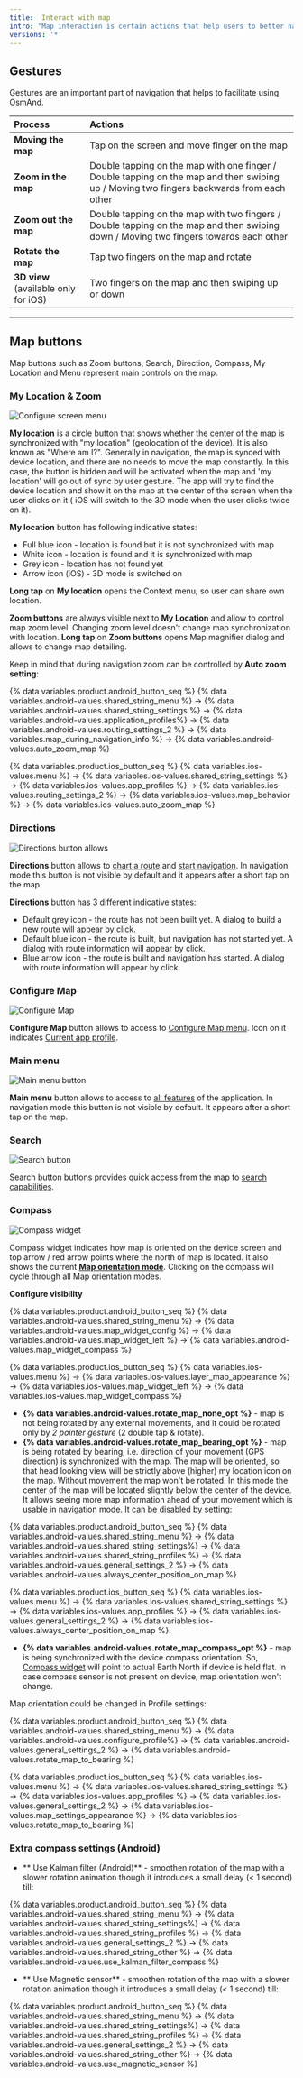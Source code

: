 ```yaml
---
title:  Interact with map
intro: "Map interaction is certain actions that help users to better navigate the map. Gestures as zoom in and zoom out, map buttons, contribute to faster move on the main interface."
versions: '*'
---
```


## Gestures

Gestures are an important part of navigation that helps to facilitate using OsmAnd.

|Process |Actions|
|:------------|:---------------|
|**Moving the map**|Tap on the screen and move finger on the map|
|**Zoom in the map**|Double tapping on the map with one finger / Double tapping on the map and then swiping up / Moving two fingers backwards from each other| 
|**Zoom out the map**|Double tapping on the map with two fingers / Double tapping on the map and then swiping down / Moving two fingers towards each other|
|**Rotate the map**|Tap two fingers on the map and rotate|
|**3D view** (available only for iOS)|Two fingers on the map and then swiping up or down|
---

## Map buttons

Map buttons such as Zoom buttons, Search, Direction, Compass, My Location and Menu represent main controls on the map.

### My Location & Zoom

![Configure screen menu](/assets/images/widgets/location_zoom_buttons.png)

**My location** is a circle button that shows whether the center of the map is synchronized with "my location" (geolocation of the device). It is also known as "Where am I?". Generally in navigation, the map is synced with device location, and there are no needs to move the map constantly. In this case, the button is hidden and will be activated when the map and 'my location' will go out of sync by user gesture. The app will try to find the device location and show it on the map at the center of the screen when the user clicks on it ( iOS will switch to the 3D mode when the user clicks twice on it).

**My location** button has following indicative states:
- Full blue icon - location is found but it is not synchronized with map
- White icon - location is found and it is synchronized with map
- Grey icon - location has not found yet
- Arrow icon (iOS) - 3D mode is switched on

**Long tap** on **My location** opens the Context menu, so user can share own location.

**Zoom buttons** are always visible next to **My Location** and allow to control map zoom level. Changing zoom level doesn't change map synchronization with location. **Long tap** on **Zoom buttons** opens Map magnifier dialog and allows to change map detailing.

Keep in mind that during navigation zoom can be controlled by **Auto zoom setting**:

{% data variables.product.android_button_seq %} {% data variables.android-values.shared_string_menu %} → {% data variables.android-values.shared_string_settings %} → {% data variables.android-values.application_profiles%} → {% data variables.android-values.routing_settings_2 %} → {% data variables.map_during_navigation_info %} → {% data variables.android-values.auto_zoom_map %}  

{% data variables.product.ios_button_seq %} {% data variables.ios-values.menu %} → {% data variables.ios-values.shared_string_settings %} → {% data variables.ios-values.app_profiles %} → {% data variables.ios-values.routing_settings_2 %} → {% data variables.ios-values.map_behavior %} → {% data variables.ios-values.auto_zoom_map %}

### Directions

![Directions button allows](/assets/images/widgets/directions_button_allows.png)

**Directions** button allows to [chart a route](/osmand/navigation) and [start navigation](/osmand/navigation). In navigation mode this button is not visible by default and it appears after a short tap on the map.

**Directions** button has 3 different indicative states:
- Default grey icon - the route has not been built yet. A dialog to build a new route will appear by click.
- Default blue icon - the route is built, but navigation has not started yet. A dialog with route information will appear by click.
- Blue arrow icon - the route is built and navigation has started. A dialog with route information will appear by click.

### Configure Map

![Configure Map](/assets/images/widgets/configure_map.png)

**Configure Map** button allows to access to [Configure Map menu](/osmand/map/configure-map-menu). Icon on it indicates [Current app profile](/osmand/start-with/profiles).

### Main menu

![Main menu button](/assets/images/widgets/main_menu_button.png)

**Main menu** button allows to access to [all features](/osmand/main-menu) of the application. In navigation mode this button is not visible by default. It appears after a short tap on the map.

### Search

![Search button](/assets/images/widgets/search_button.png)

Search button buttons provides quick access from the map to [search capabilities](/osmand/search/).

### Compass

![Compass widget](/assets/images/widgets/compass_widget.png)

Compass widget indicates how map is oriented on the device screen and top arrow / red arrow points where the north of map is located. It also shows the current **[Map orientation mode](/osmand/map/interact-with-map#map-orientation)**. Clicking on the compass will cycle through all Map orientation modes.

**Configure visibility**

{% data variables.product.android_button_seq %} {% data variables.android-values.shared_string_menu %} → {% data variables.android-values.map_widget_config %} → {% data variables.android-values.map_widget_left %} → {% data variables.android-values.map_widget_compass %}

{% data variables.product.ios_button_seq %} {% data variables.ios-values.menu %} → {% data variables.ios-values.layer_map_appearance %} → {% data variables.ios-values.map_widget_left %} → {% data variables.ios-values.map_widget_compass %}

- **{% data variables.android-values.rotate_map_none_opt %}** - map is not being rotated by any external movements, and it could be rotated only by *2 pointer gesture* (2 double tap & rotate).
- **{% data variables.android-values.rotate_map_bearing_opt %}** - map is being rotated by bearing, i.e. direction of your movement (GPS direction) is synchronized with the map. The map will be oriented, so that head looking view will be strictly above (higher) my location icon on the map. Without movement the map won't be rotated. In this mode the center of the map will be located slightly below the center of the device. It allows seeing more map information ahead of your movement which is usable in navigation mode. It can be disabled by setting:

{% data variables.product.android_button_seq %} {% data variables.android-values.shared_string_menu %} → {% data variables.android-values.shared_string_settings%} → {% data variables.android-values.shared_string_profiles %} → {% data variables.android-values.general_settings_2 %} → {% data variables.android-values.always_center_position_on_map %}

{% data variables.product.ios_button_seq %} {% data variables.ios-values.menu %} → {% data variables.ios-values.shared_string_settings %} → {% data variables.ios-values.app_profiles %} → {% data variables.ios-values.general_settings_2 %} → {% data variables.ios-values.always_center_position_on_map %}.

- **{% data variables.android-values.rotate_map_compass_opt %}** - map is being synchronized with the device compass orientation. So, [Compass widget](/osmand/widgets/map-buttons/#compass) will point to actual Earth North if device is held flat. In case compass sensor is not present on device, map orientation won't change.

Map orientation could be changed in Profile settings:

{% data variables.product.android_button_seq %} {% data variables.android-values.shared_string_menu %} → {% data variables.android-values.configure_profile%} → {% data variables.android-values.general_settings_2 %}  → {% data variables.android-values.rotate_map_to_bearing %}

{% data variables.product.ios_button_seq %} {% data variables.ios-values.menu %} → {% data variables.ios-values.shared_string_settings %} → {% data variables.ios-values.app_profiles %} → {% data variables.ios-values.general_settings_2 %} → {% data variables.ios-values.map_settings_appearance %} → {% data variables.ios-values.rotate_map_to_bearing %}

### Extra compass settings (Android)

- ** Use Kalman filter (Android)** - smoothen rotation of the map with a slower rotation animation though it introduces a small delay (< 1 second) till:  

{% data variables.product.android_button_seq %} {% data variables.android-values.shared_string_menu %} → {% data variables.android-values.shared_string_settings%} → {% data variables.android-values.shared_string_profiles %} → {% data variables.android-values.general_settings_2 %} → {% data variables.android-values.shared_string_other %} → {% data variables.android-values.use_kalman_filter_compass %}

- ** Use Magnetic sensor** - smoothen rotation of the map with a slower rotation animation though it introduces a small delay (< 1 second) till:

{% data variables.product.android_button_seq %} {% data variables.android-values.shared_string_menu %} → {% data variables.android-values.shared_string_settings%} → {% data variables.android-values.shared_string_profiles %} → {% data variables.android-values.general_settings_2 %} → {% data variables.android-values.shared_string_other %} → {% data variables.android-values.use_magnetic_sensor %}
